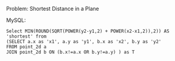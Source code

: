Problem: Shortest Distance in a Plane

MySQL:

```
Select MIN(ROUND(SQRT(POWER(y2-y1,2) + POWER(x2-x1,2)),2)) AS 'shortest' from 
(SELECT a.x as 'x1', a.y as 'y1', b.x as 'x2', b.y as 'y2' 
FROM point_2d a
JOIN point_2d b ON (b.x!=a.x OR b.y!=a.y) ) as T
```
